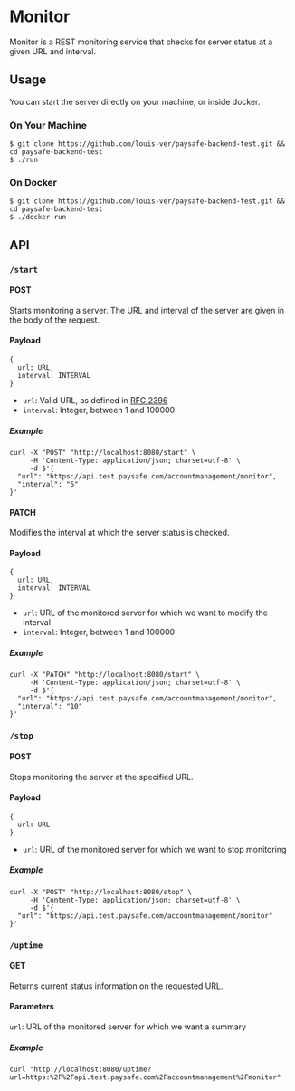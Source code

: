 # Monitor

Monitor is a REST monitoring service that checks for server status at a given URL and interval.

## Usage

You can start the server directly on your machine, or inside docker.

### On Your Machine

```
$ git clone https://github.com/louis-ver/paysafe-backend-test.git && cd paysafe-backend-test
$ ./run
```

### On Docker

```
$ git clone https://github.com/louis-ver/paysafe-backend-test.git && cd paysafe-backend-test
$ ./docker-run
```
## API

### `/start`

#### POST
Starts monitoring a server. The URL and interval of the server are given in the body of the request.


#### Payload
```
{
  url: URL,
  interval: INTERVAL
}
```
- `url`: Valid URL, as defined in [RFC 2396](https://www.ietf.org/rfc/rfc2396.txt)
- `interval`: Integer, between 1 and 100000

##### Example
```
curl -X "POST" "http://localhost:8080/start" \
     -H 'Content-Type: application/json; charset=utf-8' \
     -d $'{
  "url": "https://api.test.paysafe.com/accountmanagement/monitor",
  "interval": "5"
}'
```

#### PATCH

Modifies the interval at which the server status is checked.

#### Payload

```
{
  url: URL,
  interval: INTERVAL
}
```
- `url`: URL of the monitored server for which we want to modify the interval
- `interval`: Integer, between 1 and 100000

##### Example
```
curl -X "PATCH" "http://localhost:8080/start" \
     -H 'Content-Type: application/json; charset=utf-8' \
     -d $'{
  "url": "https://api.test.paysafe.com/accountmanagement/monitor",
  "interval": "10"
}'
```

### `/stop`

#### POST

Stops monitoring the server at the specified URL.

#### Payload
```
{
  url: URL
}
```
- `url`: URL of the monitored server for which we want to stop monitoring

##### Example
```
curl -X "POST" "http://localhost:8080/stop" \
     -H 'Content-Type: application/json; charset=utf-8' \
     -d $'{
  "url": "https://api.test.paysafe.com/accountmanagement/monitor"
}'
```

### `/uptime`

#### GET

Returns current status information on the requested URL.

#### Parameters

`url`: URL of the monitored server for which we want a summary

##### Example
```
curl "http://localhost:8080/uptime?url=https:%2F%2Fapi.test.paysafe.com%2Faccountmanagement%2Fmonitor"
```